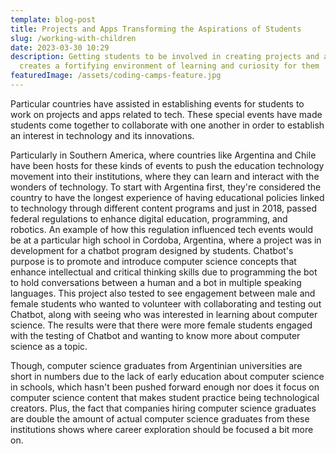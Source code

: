 ```yaml
---
template: blog-post
title: Projects and Apps Transforming the Aspirations of Students
slug: /working-with-children
date: 2023-03-30 10:29
description: Getting students to be involved in creating projects and apps
  creates a fortifying environment of learning and curiosity for them
featuredImage: /assets/coding-camps-feature.jpg
---
```

P﻿articular countries have assisted in establishing events for students to work on projects and apps related to tech. These special events have made students come together to collaborate with one another in order to establish an interest in technology and its innovations. 

P﻿articularly in Southern America, where countries like Argentina and Chile have been hosts for these kinds of events to push the education technology movement into their institutions, where they can learn and interact with the wonders of technology. To start with Argentina first, they're considered the country to have the longest experience of having educational policies linked to technology through different content programs and just in 2018, passed federal regulations to enhance digital education, programming, and robotics. An example of how this regulation influenced tech events would be at a particular high school in Cordoba, Argentina, where a project was in development for a chatbot program designed by students. Chatbot's purpose is to promote and introduce computer science concepts that enhance intellectual and critical thinking skills due to programming the bot to hold conversations between a human and a bot in multiple speaking languages. This project also tested to see engagement between male and female students who wanted to volunteer with collaborating and testing out Chatbot, along with seeing who was interested in learning about computer science. The results were that there were more female students engaged with the testing of Chatbot and wanting to know more about computer science as a topic. 

Though, computer science graduates from Argentinian universities are short in numbers due to the lack of early education about computer science in schools, which hasn't been pushed forward enough nor does it focus on computer science content that makes student practice being technological creators. Plus, the fact that companies hiring computer science graduates are double the amount of actual computer science graduates from these institutions shows where career exploration should be focused a bit more on.